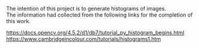 The intention of this project is to generate histograms of images.  
The information had collected from the following links for the completion of this work. 

https://docs.opencv.org/4.5.2/d1/db7/tutorial_py_histogram_begins.html  
https://www.cambridgeincolour.com/tutorials/histograms1.htm
